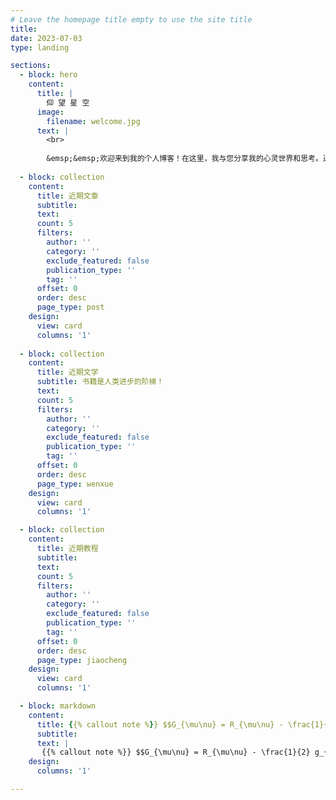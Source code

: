 ```yaml
---
# Leave the homepage title empty to use the site title
title:
date: 2023-07-03
type: landing

sections:
  - block: hero
    content:
      title: |
        仰 望 星 空
      image:
        filename: welcome.jpg
      text: |
        <br>
        
        &emsp;&emsp;欢迎来到我的个人博客！在这里，我与您分享我的心灵世界和思考。通过文字和图像，我与您分享我对星空的热爱和探索，以及人生的思考和体验。无论您是天文爱好者、哲学追寻者还是寻找灵感的人，我希望我的博客能为您带来一份启发和共鸣。
  
  - block: collection
    content:
      title: 近期文章
      subtitle:
      text:
      count: 5
      filters:
        author: ''
        category: ''
        exclude_featured: false
        publication_type: ''
        tag: ''
      offset: 0
      order: desc
      page_type: post
    design:
      view: card
      columns: '1'
    
  - block: collection
    content:
      title: 近期文学
      subtitle: 书籍是人类进步的阶梯！
      text:
      count: 5
      filters:
        author: ''
        category: ''
        exclude_featured: false
        publication_type: ''
        tag: ''
      offset: 0
      order: desc
      page_type: wenxue
    design:
      view: card
      columns: '1'

  - block: collection
    content:
      title: 近期教程
      subtitle:
      text:
      count: 5
      filters:
        author: ''
        category: ''
        exclude_featured: false
        publication_type: ''
        tag: ''
      offset: 0
      order: desc
      page_type: jiaocheng
    design:
      view: card
      columns: '1'

  - block: markdown
    content:
      title: {{% callout note %}} $$G_{\mu\nu} = R_{\mu\nu} - \frac{1}{2} g_{\mu\nu} R = 8\pi G T_{\mu\nu}$${{% /callout %}}
      subtitle:
      text: |
       {{% callout note %}} $$G_{\mu\nu} = R_{\mu\nu} - \frac{1}{2} g_{\mu\nu} R = 8\pi G T_{\mu\nu}$${{% /callout %}}
    design:
      columns: '1'

---
```

